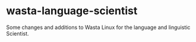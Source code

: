 # wasta-language-scientist
Some changes and additions to Wasta Linux for the language and linguistic Scientist.
